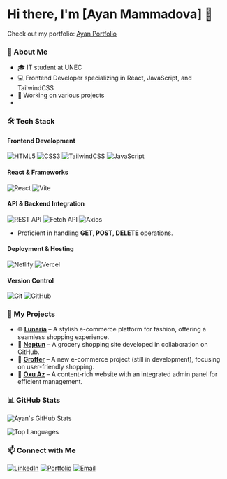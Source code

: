 # Hi there, I'm [Ayan Mammadova] 👋  
Check out my portfolio: [Ayan Portfolio](https://mdyayan-portfolio.netlify.app/)


### 🚀 About Me
- 🎓 IT student at UNEC
- 💻 Frontend Developer specializing in React, JavaScript, and TailwindCSS
- 📜 Working on various projects
- 
### 🛠️ Tech Stack

#### **Frontend Development**
![HTML5](https://img.shields.io/badge/HTML5-E34F26?style=flat&logo=html5&logoColor=white)
![CSS3](https://img.shields.io/badge/CSS3-1572B6?style=flat&logo=css3&logoColor=white)
![TailwindCSS](https://img.shields.io/badge/TailwindCSS-38B2AC?style=flat&logo=tailwind-css&logoColor=white)
![JavaScript](https://img.shields.io/badge/JavaScript-F7DF1E?style=flat&logo=javascript&logoColor=black)

#### **React & Frameworks**
![React](https://img.shields.io/badge/React-61DAFB?style=flat&logo=react&logoColor=white)
![Vite](https://img.shields.io/badge/Vite-646CFF?style=flat&logo=vite&logoColor=white)

#### **API & Backend Integration**
![REST API](https://img.shields.io/badge/REST%20API-005571?style=flat&logo=api&logoColor=white)
![Fetch API](https://img.shields.io/badge/Fetch%20API-282C34?style=flat&logo=javascript&logoColor=white)
![Axios](https://img.shields.io/badge/Axios-5A29E4?style=flat&logo=axios&logoColor=white)
- Proficient in handling **GET, POST, DELETE** operations.

#### **Deployment & Hosting**
![Netlify](https://img.shields.io/badge/Netlify-00C7B7?style=flat&logo=netlify&logoColor=white)
![Vercel](https://img.shields.io/badge/Vercel-000?style=flat&logo=vercel&logoColor=white)

#### **Version Control**
![Git](https://img.shields.io/badge/Git-F05032?style=flat&logo=git&logoColor=white)
![GitHub](https://img.shields.io/badge/GitHub-181717?style=flat&logo=github&logoColor=white)

### 📌 My Projects
- 🌐 **[Lunaria](https://mdvayanlunariaecommerce.netlify.app/)** – A stylish e-commerce platform for fashion, offering a seamless shopping experience.
- 🛒 **[Neptun](https://neptunsecondtrylastchance.vercel.app/)** – A grocery shopping site developed in collaboration on GitHub.
- 🏪 **[Groffer](https://grofferecommerce.netlify.app/)** – A new e-commerce project (still in development), focusing on user-friendly shopping.
- 📰 **[Oxu Az](https://oxu-az-succes.vercel.app/)** – A content-rich website with an integrated admin panel for efficient management.


### 📊 GitHub Stats

![Ayan's GitHub Stats](https://github-readme-stats.vercel.app/api?username=AyanMammadova&show_icons=true&theme=radical)

![Top Languages](https://github-readme-stats.vercel.app/api/top-langs/?username=AyanMammadova&layout=compact&theme=radical)


### 📫 Connect with Me
[![LinkedIn](https://img.shields.io/badge/LinkedIn-0077B5?style=flat&logo=linkedin&logoColor=white)](https://www.linkedin.com/in/ayan-m%C9%99mm%C9%99dova-90193527b/)
[![Portfolio](https://img.shields.io/badge/Portfolio-000?style=flat&logo=vercel&logoColor=white)](https://mdyayan-portfolio.netlify.app/)
[![Email](https://img.shields.io/badge/Email-ayen.md%40div.edu.az-0078D4?style=flat&logo=microsoft-outlook&logoColor=white)](mailto:ayan.md@div.edu.az)
